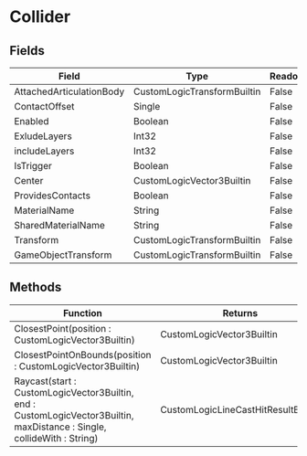 # Collider
## Fields
|Field|Type|Readonly|Description|
|---|---|---|---|
|AttachedArticulationBody|CustomLogicTransformBuiltin|False||
|ContactOffset|Single|False||
|Enabled|Boolean|False||
|ExludeLayers|Int32|False||
|includeLayers|Int32|False||
|IsTrigger|Boolean|False||
|Center|CustomLogicVector3Builtin|False||
|ProvidesContacts|Boolean|False||
|MaterialName|String|False||
|SharedMaterialName|String|False||
|Transform|CustomLogicTransformBuiltin|False||
|GameObjectTransform|CustomLogicTransformBuiltin|False||
## Methods
|Function|Returns|Description|
|---|---|---|
|ClosestPoint(position : CustomLogicVector3Builtin)|CustomLogicVector3Builtin||
|ClosestPointOnBounds(position : CustomLogicVector3Builtin)|CustomLogicVector3Builtin||
|Raycast(start : CustomLogicVector3Builtin, end : CustomLogicVector3Builtin, maxDistance : Single, collideWith : String)|CustomLogicLineCastHitResultBuiltin||
